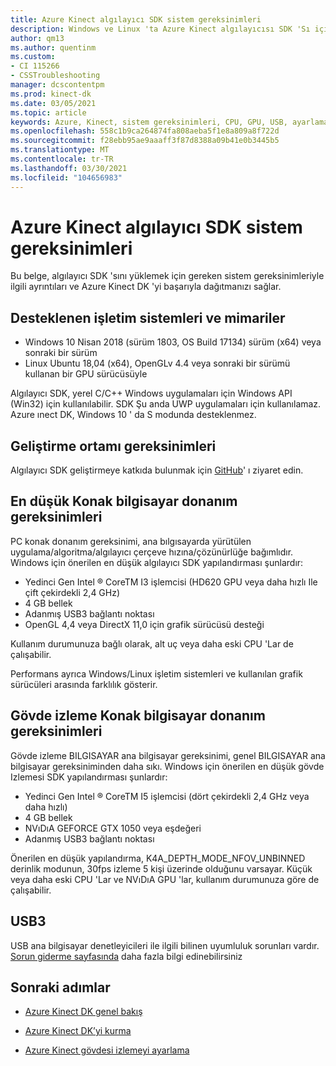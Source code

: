 ```yaml
---
title: Azure Kinect algılayıcı SDK sistem gereksinimleri
description: Windows ve Linux 'ta Azure Kinect algılayıcısı SDK 'Sı için sistem gereksinimlerini anlayın.
author: qm13
ms.author: quentinm
ms.custom:
- CI 115266
- CSSTroubleshooting
manager: dcscontentpm
ms.prod: kinect-dk
ms.date: 03/05/2021
ms.topic: article
keywords: Azure, Kinect, sistem gereksinimleri, CPU, GPU, USB, ayarlama, kurulum, minimum, gereksinimler
ms.openlocfilehash: 558c1b9ca264874fa808aeba5f1e8a809a8f722d
ms.sourcegitcommit: f28ebb95ae9aaaff3f87d8388a09b41e0b3445b5
ms.translationtype: MT
ms.contentlocale: tr-TR
ms.lasthandoff: 03/30/2021
ms.locfileid: "104656983"
---
```

# <a name="azure-kinect-sensor-sdk-system-requirements"></a>Azure Kinect algılayıcı SDK sistem gereksinimleri

Bu belge, algılayıcı SDK 'sını yüklemek için gereken sistem gereksinimleriyle ilgili ayrıntıları ve Azure Kinect DK 'yi başarıyla dağıtmanızı sağlar.

## <a name="supported-operating-systems-and-architectures"></a>Desteklenen işletim sistemleri ve mimariler

- Windows 10 Nisan 2018 (sürüm 1803, OS Build 17134) sürüm (x64) veya sonraki bir sürüm
- Linux Ubuntu 18,04 (x64), OpenGLv 4.4 veya sonraki bir sürümü kullanan bir GPU sürücüsüyle

Algılayıcı SDK, yerel C/C++ Windows uygulamaları için Windows API (Win32) için kullanılabilir. SDK Şu anda UWP uygulamaları için kullanılamaz. Azure ınect DK, Windows 10 ' da S modunda desteklenmez.

## <a name="development-environment-requirements"></a>Geliştirme ortamı gereksinimleri

Algılayıcı SDK geliştirmeye katkıda bulunmak için [GitHub](https://github.com/Microsoft/Azure-Kinect-Sensor-SDK)' ı ziyaret edin.

## <a name="minimum-host-pc-hardware-requirements"></a>En düşük Konak bilgisayar donanım gereksinimleri

PC konak donanım gereksinimi, ana bılgısayarda yürütülen uygulama/algoritma/algılayıcı çerçeve hızına/çözünürlüğe bağımlıdır. Windows için önerilen en düşük algılayıcı SDK yapılandırması şunlardır:

- Yedinci Gen Intel &reg; CoreTM I3 işlemcisi (HD620 GPU veya daha hızlı Ile çift çekirdekli 2,4 GHz)
- 4 GB bellek
- Adanmış USB3 bağlantı noktası
- OpenGL 4,4 veya DirectX 11,0 için grafik sürücüsü desteği

Kullanım durumunuza bağlı olarak, alt uç veya daha eski CPU 'Lar de çalışabilir.

Performans ayrıca Windows/Linux işletim sistemleri ve kullanılan grafik sürücüleri arasında farklılık gösterir.

## <a name="body-tracking-host-pc-hardware-requirements"></a>Gövde izleme Konak bilgisayar donanım gereksinimleri

Gövde izleme BILGISAYAR ana bilgisayar gereksinimi, genel BILGISAYAR ana bilgisayar gereksiniminden daha sıkı. Windows için önerilen en düşük gövde Izlemesi SDK yapılandırması şunlardır:

- Yedinci Gen Intel &reg; CoreTM I5 işlemcisi (dört çekirdekli 2,4 GHz veya daha hızlı)
- 4 GB bellek
- NVıDıA GEFORCE GTX 1050 veya eşdeğeri
- Adanmış USB3 bağlantı noktası

Önerilen en düşük yapılandırma, K4A_DEPTH_MODE_NFOV_UNBINNED derinlik modunun, 30fps izleme 5 kişi üzerinde olduğunu varsayar. Küçük veya daha eski CPU 'Lar ve NVıDıA GPU 'lar, kullanım durumunuza göre de çalışabilir.

## <a name="usb3"></a>USB3

USB ana bilgisayar denetleyicileri ile ilgili bilinen uyumluluk sorunları vardır. [Sorun giderme sayfasında](troubleshooting.md#usb3-host-controller-compatibility) daha fazla bilgi edinebilirsiniz

## <a name="next-steps"></a>Sonraki adımlar

- [Azure Kinect DK genel bakış](about-azure-kinect-dk.md)

- [Azure Kinect DK’yi kurma](set-up-azure-kinect-dk.md)

- [Azure Kinect gövdesi izlemeyi ayarlama](body-sdk-setup.md)
